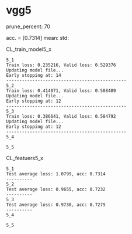 # vgg5 
prune_percent: 70

acc. = [0.7314] mean: std:

CL_train_model5_x
```
5_1
Train loss: 0.235216, Valid loss: 0.529376
Updating model file...
Early stopping at: 14
----------------------------------------------
5_2
Train loss: 0.414071, Valid loss: 0.588409
Updating model file...
Early stopping at: 12
----------------------------------------------
5_3
Train loss: 0.386641, Valid loss: 0.584792
Updating model file...
Early stopping at: 12
----------------------------------------------
5_4

5_5

```

CL_featuers5_x
```
5_1
Test average loss: 1.0799, acc: 0.7314
----------
5_2
Test average loss: 0.9655, acc: 0.7232
----------
5_3
Test average loss: 0.9730, acc: 0.7279
----------
5_4

5_5

```

